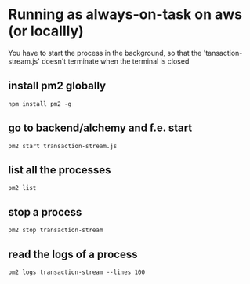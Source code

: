 # Running as always-on-task on aws (or locallly)

You have to start the process in the background, so that the 'tansaction-stream.js' doesn't terminate when the terminal is closed

## install pm2 globally
`npm install pm2 -g`

## go to backend/alchemy and f.e. start
`pm2 start transaction-stream.js`

## list all the processes
`pm2 list`

## stop a process
`pm2 stop transaction-stream`

## read the logs of a process
`pm2 logs transaction-stream --lines 100`
